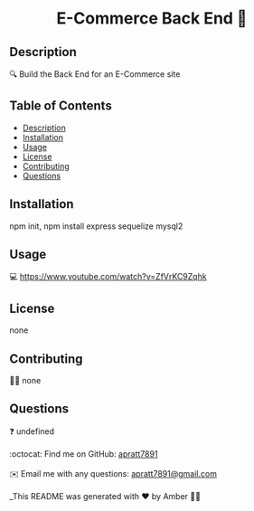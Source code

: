 <h1 align="center">E-Commerce Back End 📕</h1>
  

## Description
🔍 Build the Back End for an E-Commerce site
## Table of Contents
- [Description](#description)
- [Installation](#install)
- [Usage](#usage)
- [License](#license)
- [Contributing](#contribution)
- [Questions](#questions)
## Installation
 npm init, npm install express sequelize mysql2
## Usage
💻 <a href="https://www.youtube.com/watch?v=ZfVrKC9Zqhk" alt="youtube video"></a>
https://www.youtube.com/watch?v=ZfVrKC9Zqhk
## License
none
<br />

## Contributing
👩‍💻  none 
## Questions
❓ undefined<br />
<br />
:octocat: Find me on GitHub: [apratt7891](https://github.com/apratt7891)<br />
<br />
✉️ Email me with any questions: apratt7891@gmail.com<br /><br />
_This README was generated with ❤️ by Amber 👩‍💻